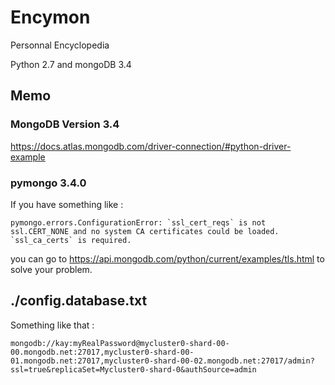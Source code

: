 # Encymon
Personnal Encyclopedia 

Python 2.7 and mongoDB 3.4

## Memo 

### MongoDB Version 3.4 
https://docs.atlas.mongodb.com/driver-connection/#python-driver-example

### pymongo 3.4.0
If you have something like : 
```
pymongo.errors.ConfigurationError: `ssl_cert_reqs` is not ssl.CERT_NONE and no system CA certificates could be loaded. `ssl_ca_certs` is required.
```
you can go to https://api.mongodb.com/python/current/examples/tls.html to solve your problem. 

##  ./config.database.txt
Something like that : 
```
mongodb://kay:myRealPassword@mycluster0-shard-00-00.mongodb.net:27017,mycluster0-shard-00-01.mongodb.net:27017,mycluster0-shard-00-02.mongodb.net:27017/admin?ssl=true&replicaSet=Mycluster0-shard-0&authSource=admin
```
